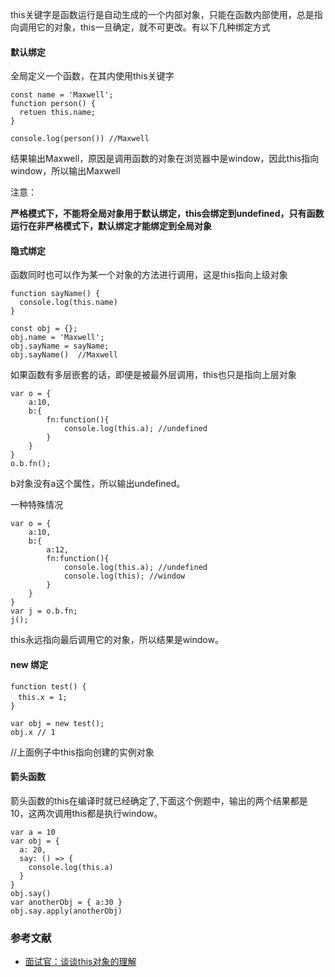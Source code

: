 this关键字是函数运行是自动生成的一个内部对象，只能在函数内部使用，总是指向调用它的对象，this一旦确定，就不可更改。有以下几种绑定方式
#### 默认绑定

全局定义一个函数，在其内使用this关键字


```
const name = 'Maxwell';
function person() {
  retuen this.name;
}

console.log(person()) //Maxwell
```

结果输出Maxwell，原因是调用函数的对象在浏览器中是window，因此this指向window，所以输出Maxwell

注意：

**严格模式下，不能将全局对象用于默认绑定，this会绑定到undefined，只有函数运行在非严格模式下，默认绑定才能绑定到全局对象**

#### 隐式绑定

函数同时也可以作为某一个对象的方法进行调用，这是this指向上级对象

```
function sayName() {
  console.log(this.name)
}

const obj = {};
obj.name = 'Maxwell';
obj.sayName = sayName;
obj.sayName()  //Maxwell
```
如果函数有多层嵌套的话，即便是被最外层调用，this也只是指向上层对象

```
var o = {
    a:10,
    b:{
        fn:function(){
            console.log(this.a); //undefined
        }
    }
}
o.b.fn();
```
b对象没有a这个属性，所以输出undefined。

一种特殊情况

```
var o = {
    a:10,
    b:{
        a:12,
        fn:function(){
            console.log(this.a); //undefined
            console.log(this); //window
        }
    }
}
var j = o.b.fn;
j();
```

this永远指向最后调用它的对象，所以结果是window。

#### new 绑定

```
function test() {
　this.x = 1;
}

var obj = new test();
obj.x // 1
```

//上面例子中this指向创建的实例对象


#### 箭头函数

箭头函数的this在编译时就已经确定了,下面这个例题中，输出的两个结果都是10，这两次调用this都是执行window。

```
var a = 10
var obj = {
  a: 20,
  say: () => {
    console.log(this.a)
  }
}
obj.say() 
var anotherObj = { a:30 }
obj.say.apply(anotherObj)
```

### 参考文献

- [面试官：谈谈this对象的理解](https://github.com/febobo/web-interview/issues/62)
